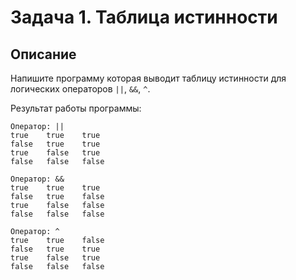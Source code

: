 # Задача 1. Таблица истинности

## Описание

Напишите программу которая выводит таблицу истинности для логических операторов `||`, `&&`, `^`.

Результат работы программы:

```
Оператор: ||
true    true    true
false   true    true
true    false   true
false   false   false

Оператор: &&
true    true    true
false   true    false
true    false   false
false   false   false

Оператор: ^
true    true    false
false   true    true
true    false   true
false   false   false
```
